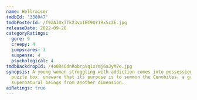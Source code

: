 ```yaml
---
name: Hellraiser
tmdbId: '338947'
tmdbPosterId: /f9ZAIUxTTk23vo1BC9Ur1Rx5c2E.jpg
releaseDate: 2022-09-28
categoryRatings:
  gore: 9
  creepy: 4
  jumpscares: 3
  suspense: 4
  psychological: 4
tmdbBackdropId: /4o0R4OdnRobrpVq1xYmj6aJyM7e.jpg
synopsis: A young woman struggling with addiction comes into possession of an ancient
  puzzle box, unaware that its purpose is to summon the Cenobites, a group of sadistic
  supernatural beings from another dimension.
aiRatings: true
---
```


